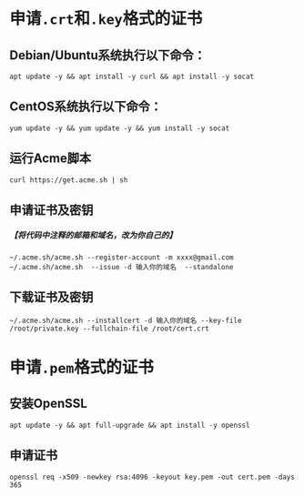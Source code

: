 # 申请`.crt`和`.key`格式的证书
## Debian/Ubuntu系统执行以下命令：
    apt update -y && apt install -y curl && apt install -y socat
## CentOS系统执行以下命令：
    yum update -y && yum update -y && yum install -y socat
## 运行Acme脚本
    curl https://get.acme.sh | sh
## 申请证书及密钥
##### 【将代码中注释的邮箱和域名，改为你自己的】
    ~/.acme.sh/acme.sh --register-account -m xxxx@gmail.com
    ~/.acme.sh/acme.sh  --issue -d 输入你的域名  --standalone
## 下载证书及密钥
    ~/.acme.sh/acme.sh --installcert -d 输入你的域名 --key-file /root/private.key --fullchain-file /root/cert.crt
# 申请`.pem`格式的证书
## 安装OpenSSL
    apt update -y && apt full-upgrade && apt install -y openssl
## 申请证书
    openssl req -x509 -newkey rsa:4096 -keyout key.pem -out cert.pem -days 365

